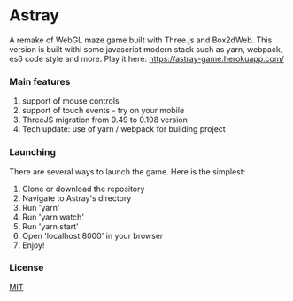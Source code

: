 # Astray

A remake of WebGL maze game built with Three.js and Box2dWeb. This version is built withi some javascript modern stack such as yarn, webpack, es6 code style and more. Play it here: https://astray-game.herokuapp.com/

### Main features

1. support of mouse controls
2. support of touch events - try on your mobile
3. ThreeJS migration from 0.49 to 0.108 version
4. Tech update: use of yarn / webpack for building project

### Launching

There are several ways to launch the game. Here is the simplest:

1. Clone or download the repository
2. Navigate to Astray's directory
3. Run 'yarn'
4. Run 'yarn watch'
5. Run 'yarn start'
6. Open 'localhost:8000' in your browser
7. Enjoy!

### License

[MIT](https://github.com/Winner95/Astray/blob/master/LICENSE)